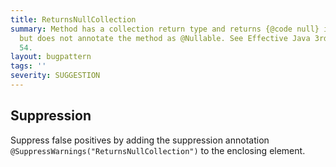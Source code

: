 ```yaml
---
title: ReturnsNullCollection
summary: Method has a collection return type and returns {@code null} in some cases
  but does not annotate the method as @Nullable. See Effective Java 3rd Edition Item
  54.
layout: bugpattern
tags: ''
severity: SUGGESTION
---
```


<!--
*** AUTO-GENERATED, DO NOT MODIFY ***
To make changes, edit the @BugPattern annotation or the explanation in docs/bugpattern.
-->



## Suppression
Suppress false positives by adding the suppression annotation `@SuppressWarnings("ReturnsNullCollection")` to the enclosing element.
